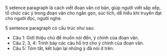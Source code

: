 5 setence paragraph là cách viết đoạn văn cơ bản, giúp người viết sắp xếp, tổ chức các ý trong đoạn văn cho ngắn gọn, súc tích, dễ hiểu khi truyền đạt cho người đọc, người nghe.

5 sentence paragraph có cấu trúc như sau:
- Câu 1: Giới thiệu chủ đề muốn nói đến, ý chính của đoạn văn.
- Câu 2, 3, 4: Trình bày các câu hỗ trợ cho ý chính của đoạn văn.
- Câu 5: Tóm tắt, kết luận lại những ý đã nói ở trên.
